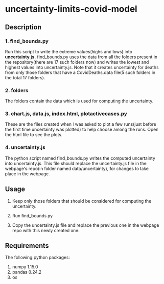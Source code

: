 # uncertainty-limits-covid-model

## Description

### 1. find_bounds.py

Run this script to write the extreme values(highs and lows) into **uncertainty.js.** find_bounds.py 
uses the data from all the folders present in the repository(there are 17 such folders now) and writes the lowest and highest values into uncertainty.js.
Note that it creates uncertainty for deaths from only those folders that have a CovidDeaths.data file(5 such folders in the total 17 folders).

### 2. folders

The folders contain the data which is used for computing the uncertainty.

### 3. chart.js, data.js, index.html, plotactivecases.py

These are the files created when I was asked to plot a few runs(just before the first time uncertainty was plotted) to help choose among the runs.
Open the html file to see the plots.

### 4. uncertainty.js

The python script named find_bounds.py writes the computed uncertainty into uncertainty.js. 
This file should replace the uncertainty.js file in the webpage's repo(in folder named data/uncertainty), for changes to take place in the webpage.

## Usage

1. Keep only those folders that should be considered for computing the uncertainty. 

2. Run find_bounds.py

3. Copy the uncertainty.js file and replace the previous one in the webpage repo with this newly created one.

## Requirements

The following python packages:  
1. numpy  1.15.0    
2. pandas 0.24.2    
3. os    

